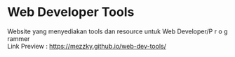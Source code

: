 # Web Developer Tools
Website yang menyediakan tools dan resource untuk Web Developer/P r o g rammer <br>
Link Preview : https://mezzky.github.io/web-dev-tools/
